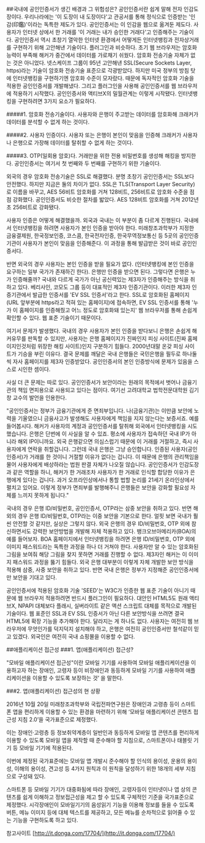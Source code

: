 ##국내에 공인인증서가 생긴 배경과 그 위험성은?
 공인인증서란 쉽게 말해 전자 인감도장이다. 우리나라에는 '이 도장이 내 도장이다'고 관공서를 통해 정식으로 인증받는 '인감(印鑑)'이라는 독특한 제도가 있다. 공인인증서는 이 인감을 웹으로 옮겨둔 제도다. 사용자가 인터넷 상에서 한 거래를 '이 거래는 내가 승인한 거래다'고 인증해주는 기술이다.
공인인증서 역시 초창기 열악한 인터넷 환경에서 어떻게든 인터넷뱅킹과 전자상거래를 구현하기 위해 고안해낸 기술이다. 플러그인과 비슷하다.
초기 웹 브라우저는 암호화 능력이 부족해 해커가 중간에서 데이터를 가로채기 쉬웠다. 암호화 전송기술 자체가 없는 것은 아니었다. 넷스케이프 그룹이 95년 고안해낸 SSL(Secure Sockets Layer, https)라는 기술이 암호화 전송기술 표준으로 각광받았다. 하지만 미국 정부의 방침 탓에 인터넷뱅킹을 구현하기엔 암호화 수준이 모자랐다. 때문에 독자적인 암호화 기술을 적용한 공인인증서를 개발해냈다. 그리고 플러그인을 사용해 공인인증서를 웹 브라우저에 적용하기 시작했다. 공인인증서와 액티브X의 밀월관계는 이렇게 시작됐다.
인터넷뱅킹을 구현하려면 3가지 요소가 필요하다.    

#####1. 암호화 전송기술이다. 사용자와 은행이 주고받는 데이터를 암호화해 크래커가 데이터를 분석할 수 없게 하는 것이다. 	

#####2. 사용자 인증이다. 사용자 또는 은행이 본인이 맞음을 인증해 크래커가 사용자나 은행으로 가장해 데이터를 탈취할 수 없게 하는 것이다.    

#####3. OTP(일회용 암호)다. 거래만을 위한 전용 비밀번호를 생성해 해킹을 방지한다. 공인인증서는 여기서 첫 번째와 두 번째를 구현하기 위한 기술이다.


외국의 경우 암호화 전송기술은 SSL로 해결했다. 분명 초창기 공인인증서는 SSL보다 안전했다. 하지만 지금은 둘의 차이가 없다. SSL은 TLS(Transport Layer Security)로 이름을 바꾸고, AES 56비트 암호화를 거쳐 128비트, 256비트로 암호화 수준을 점점 강화했다. 공인인증서도 비슷한 절차를 밟았다. AES 128비트 암호화를 거쳐 2012년 초 256비트로 강화됐다.

사용자 인증은 어떻게 해결했을까. 외국과 국내는 이 부분이 좀 다르게 진행된다. 국내에서 인터넷뱅킹을 하려면 사용자가 본인 인증을 받아야 한다. 미래창조과학부가 지정한 금융결제원, 한국정보인증, 코스콤, 한국전자인증, 한국무역정보통신 등 5곳의 공인인증기관이 사용자가 본인이 맞음을 인증해준다. 이 과정을 통해 발급받은 것이 바로 공인인증서다.

반면 외국의 경우 사용자는 본인 인증을 받을 필요가 없다. (인터넷뱅킹에 본인 인증을 요구하는 일부 국가가 존재하긴 한다). 은행만 인증을 받으면 된다. 그렇다면 은행은 누가 인증해줄까? 국내와 다르게 국가가 아닌 공신력있는 제3자가 인증해주는 방식을 취하고 있다. 베리사인, 코모도 그룹 등이 대표적인 제3자 인증기관이다. 이러한 제3자 인증기관에서 발급한 인증서를 'EV SSL 인증서'라고 한다. SSL로 암호화된 홈페이지(URL 앞부분에 https라고 적혀 있는 홈페이지)에 접속하면, EV SSL 인증서를 통해 '누가 이 홈페이지를 인증해줬고 어느 정도로 암호화돼 있는지' 웹 브라우저를 통해 손쉽게 확인할 수 있다. 웹 표준 기술이기 때문이다.

여기서 문제가 발생했다. 국내의 경우 사용자가 본인 인증을 받다보니 은행은 손쉽게 해커유무를 판독할 수 있지만, 사용자는 은행 홈페이지가 진짜인지 피싱 사이트(진짜 홈페이지인것처럼 위장한 해킹 사이트)인지 구분하기 힘들다. 2000년대말 온갖 피싱 사이트가 기승을 부린 이유다. 결국 문제를 깨달은 국내 은행들은 국민은행을 필두로 하나둘씩 자사 홈페이지를 제3자 인증받았다. 공인인증서의 본인 인증방식에 문제가 있음을 스스로 시인한 셈이다.

사실 더 큰 문제는 따로 있다. 공인인증서가 보안이라는 원래의 목적에서 벗어나 금융기관의 책임 면피용으로 사용되고 있다는 점이다. 여기선 고려대학교 법학전문대학원 김기창 교수의 발언을 인용한다.
>
"공인인증서는 정부가 금융기관에게 준 면죄부입니다. 나(금융기관)는 이만큼 보안에 노력을 기울였으니 금융사고가 발생해도 사용자에게 책임을 지지 않는다는 보증서죠. 예를 들어봅시다. 해커가 사용자의 계정과 공인인증서를 탈취해 외국에서 인터넷뱅킹을 시도했습니다. 은행은 단번에 이 사실을 알 수 있죠. 평소에 사용자가 접속하던 국내 IP가 아니라 해외 IP이니까요. 외국 은행같으면 의심스럽기 때문에 이 거래를 거절하고, 즉시 사용자에게 연락을 취할겁니다. 그런데 국내 은행은 그냥 승인합니다. 인증된 사용자(공인인증서)가 거래를 한 것이니 거절할 이유가 없다는 겁니다. 이 때문에 은행의 관리책임을 물어 사용자에게 배상하라는 법원 판결 자체가 나오질 않습니다. 공인인증서가 인감도장과 같은 역할을 하니, 해커가 한 거래조차 사용자가 한 거래로 인식할 합당한 이유가 은행에게 있다는 겁니다. 과거 오프라인상에서나 통할 법할 논리를 21세기 온라인상에서 펼치고 있어요. 이렇게 정부가 면죄부를 발행해주니 은행들은 보안을 강화할 필요성 자체를 느끼지 못하게 됩니다."
>

국내의 경우 은행 ID/비밀번호, 공인인증서, OTP라는 삼중 보안을 취하고 있다. 반면 해외의 경우 은행 ID/비밀번호, OTP라는 이중 보안을 기본으로 한다. 얼핏 보면 국내가 훨씬 안전할 것 같지만, 실상은 그렇지 않다. 외국 은행의 경우 ID/비밀번호, OTP 외에 참신하면서도 강력한 보안방법을 개발해 자체 적용하고 있다. 뱅크오브아메리카(BOA)의 예를 들어보자. BOA 홈페이지에서 인터넷뱅킹을 하려면 은행 ID/비밀번호, OTP 외에 이미지 패스워드라는 독특한 과정을 하나 더 거쳐야 한다. 사용자만 알 수 있는 암호화된 그림을 보여줘 해당 그림을 찾지 못하면 거래를 진행할 수 없다. 제3자인 해커는 이 이미지 패스워드 과정을 뚫기 힘들다. 외국 은행 대부분이 이렇게 자체 개발한 보안 방식을 적용해 삼중, 사중 보안을 취하고 있다. 반면 국내 은행은 정부가 지정해준 공인인증서에만 보안을 기대고 있다.

공인인증서에 적용된 암호화 기술 'SEED'는 W3C가 인증한 웹 표준 기술이 아니기 때문에 웹 브라우저 적용하려면 반드시 플러그인이 필요하다. 대안인 HTML5도 원래 액티브X, NPAPI 대체보다 플래시, 실버라이트 같은 액션 스크립트 대체를 목적으로 개발된 기술이다. 웹 표준인 SSL과 EV SSL 인증서가 아닌 다른 보안방식을 쓰려면 결국 HTML5에 확장 기능을 추가해야 한다. 달라지는 게 하나도 없다. 사용자는 여전히 웹 브라우저에 무엇인가를 덕지덕지 설치해야 하고, 은행은 여전히 공인인증서만 철석같이 믿고 있겠다. 외국인은 여전히 국내 쇼핑몰을 이용할 수 없다. 


##애플리케이션 접근성
###1. 앱(애플리케이션) 접근성?

"모바일 애플리케이션 접근성"이란 모바일 기기를 사용하여 모바일 애플리케이션을 이용하고자 하는 장애인, 고령자 등이 비장애인과 동등하게 모바일 기기를 사용하여 애플리케이션을 이용할 수 있도록 보장하는 것’ 을 말한다.

###2. 앱(애플리케이션) 접근성의 현 상황

2016년 10월 20일 미래창조과학부와 국립전파연구원은 장애인과 고령층 등이 스마트폰 앱을 편리하게 이용할 수 있는 환경을 마련하기 위해 ‘모바일 애플리케이션 콘텐츠 접근성 지침 2.0’을 국가표준으로 제정했다.

이는 장애인·고령층 등 정보취약계층이 일반인과 동등하게 모바일 앱 콘텐츠를 편리하게 이용할 수 있도록 모바일 앱을 제작할 때 준수해야 할 지침으로, 스마트폰이나 태블릿 기기 등 모바일 기기에 적용된다.

이번에 제정된 국가표준에는 모바일 앱 개발시 준수해야 할 인식의 용이성, 운용의 용이성, 이해의 용이성, 견고성 등 4가지 원칙과 이 원칙을 달성하기 위한 18개의 세부 지침으로 구성돼 있다.

스마트폰 등 모바일 기기가 대중화됨에 따라 장애인, 고령자등이 인터넷이나 앱 상의 콘텐츠를 쉽게 이해하고 정보접근성을 제고 할 수 있도록 구체적인 기준을 국가표준으로 제정했다. 시각장애인이 모바일기기의 음성읽기 기능을 이용해 정보를 들을 수 있도록 버튼, 메뉴 이미지 등에 대체 텍스트를 제공하고, 모든 메뉴를 순차적으로 읽어줄 수 있는 기능을 구현하도록 하고 있다.


참고사이트 [http://it.donga.com/17704/](http://it.donga.com/17704/)
